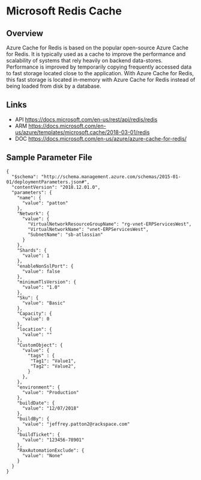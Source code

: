 # Microsoft Redis Cache

## Overview
Azure Cache for Redis is based on the popular open-source Azure Cache for Redis. It is typically used as a cache to improve the performance and scalability of systems that rely heavily on backend data-stores. Performance is improved by temporarily copying frequently accessed data to fast storage located close to the application. With Azure Cache for Redis, this fast storage is located in-memory with Azure Cache for Redis instead of being loaded from disk by a database.

## Links
- API https://docs.microsoft.com/en-us/rest/api/redis/redis
- ARM https://docs.microsoft.com/en-us/azure/templates/microsoft.cache/2018-03-01/redis
- DOC https://docs.microsoft.com/en-us/azure/azure-cache-for-redis/

## Sample Parameter File
```
{
  "$schema": "http://schema.management.azure.com/schemas/2015-01-01/deploymentParameters.json#",
  "contentVersion": "2018.12.01.0",
  "parameters": {
    "name": {
      "value": "patton"
    },
    "Network": {
      "value": {
        "VirtualNetworkResourceGroupName": "rg-vnet-ERPServicesWest",
        "VirtualNetworkName": "vnet-ERPServicesWest",
        "SubnetName": "sb-atlassian"
      }
    },
    "Shards": {
      "value": 1
    },
    "enableNonSslPort": {
      "value": false
    },
    "minimumTlsVersion": {
      "value": "1.0"
    },
    "Sku": {
      "value": "Basic"
    },
    "Capacity": {
      "value": 0
    },
    "location": {
      "value": ""
    },
    "CustomObject": {
      "value": {
        "tags" : {
         "Tag1": "Value1",
         "Tag2": "Value2",
        }
      },
    },
    "environment": {
      "value": "Production"
    },
    "buildDate": {
      "value": "12/07/2018"
    },
    "buildBy": {
      "value": "jeffrey.patton2@rackspace.com"
    },
    "buildTicket": {
      "value": "123456-78901"
    },
    "RaxAutomationExclude": {
      "value": "None"
    }
  }
}
```